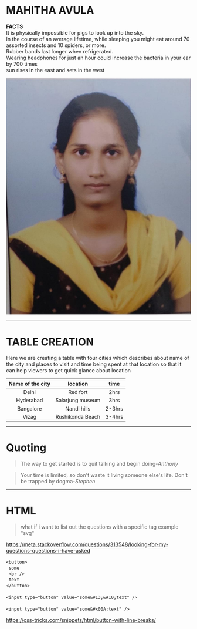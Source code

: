 # MAHITHA AVULA
**FACTS**<br>
It is physically impossible for pigs to look up into the sky.<br>In the course of an average lifetime, while sleeping you might eat around 70 assorted insects and 10 spiders, or more.<br>
Rubber bands last longer when refrigerated.<br>
Wearing headphones for just an hour could increase the bacteria in your ear by 700 times<br>
sun rises in the east and sets in the west<br>

![Mahitha](image.jpeg)

---
# TABLE CREATION
Here we are creating a table with four cities which describes about name of the city and places to visit  and time being spent at that location so that it can help viewers to get quick glance about location<br>

| Name of the city | location | time|
|   :---:              | :---:     | :---:|
| Delhi | Red fort | 2hrs|
|Hyderabad | Salarjung museum|3hrs|
|Bangalore|Nandi hills|2-3hrs|
|Vizag|Rushikonda Beach|3-4hrs|

---
# Quoting
> The way to get started is to quit talking and begin doing-*Anthony*<br>

> Your time is limited, so don't waste it living someone else's life. Don't be trapped by dogma-*Stephen*<br>

---
# HTML
>what if i want to list out the questions with a specific tag example "svg"

<https://meta.stackoverflow.com/questions/313548/looking-for-my-questions-questions-i-have-asked>
 
 
 ```
<button>
  some
  <br />
  text
</button>

<input type="button" value="some&#13;&#10;text" />

<input type="button" value="some&#x00A;text" />
```
<https://css-tricks.com/snippets/html/button-with-line-breaks/>